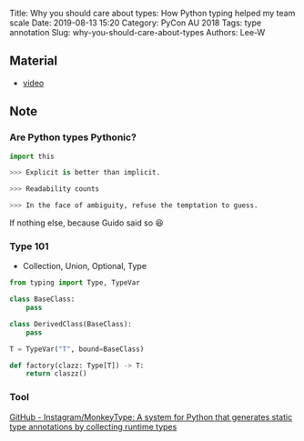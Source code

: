 Title: Why you should care about types: How Python typing helped my team scale
Date: 2019-08-13 15:20
Category: PyCon AU 2018
Tags: type annotation
Slug: why-you-should-care-about-types
Authors: Lee-W


## Material

* [video](https://2018.pycon-au.org/talks/45224-why-you-should-care-about-types-how-python-typing-helped-my-team-scale/)


## Note

### Are Python types Pythonic?

```python
import this

>>> Explicit is better than implicit.

>>> Readability counts

>>> In the face of ambiguity, refuse the temptation to guess.
```

If nothing else, because Guido said so 😆

### Type 101

* Collection, Union, Optional, Type

```python
from typing import Type, TypeVar

class BaseClass:
    pass

class DerivedClass(BaseClass):
    pass

T = TypeVar("T", bound=BaseClass)

def factory(clazz: Type[T]) -> T:
    return claszz()
```

### Tool

[GitHub - Instagram/MonkeyType: A system for Python that generates static type annotations by collecting runtime types](https://github.com/Instagram/MonkeyType)
